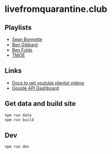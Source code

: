 # livefromquarantine.club

## Playlists

- [Sean Bonnette](https://www.youtube.com/playlist?list=PLRSI_QNxGZ2lZP141po9tLGpLqM6ciuP1)
- [Ben Gibbard](https://www.youtube.com/playlist?list=PLVuKHi9v2Rn6WytY_26KfgO2F2yp4Gqgv)
- [Ben Folds](https://www.youtube.com/playlist?list=PLG507gy2-Kp8Vj66jnxn1AA0XFr1L_QXy)
- [TMOE](https://www.youtube.com/playlist?list=PLsqIAvvqdduhw1f7RVxdcCmaCm5Zy7Osc)

## Links

- [Docs to get youtube playlist videos](https://developers.google.com/youtube/v3/docs/playlistItems/list)
- [Google API Dashboard](https://console.developers.google.com/apis/credentials?project=livefromquarantine)

## Get data and build site

```sh
npm run data
npm run build
```

## Dev

```sh
npm run dev
```
